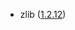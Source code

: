 - zlib ([1.2.12](https://github.com/madler/zlib/blob/21767c654d31d2dccdde4330529775c6c5fd5389/ChangeLog#L4)) 
